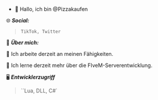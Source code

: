 - 👋 Hallo, ich bin @Pizzakaufen

🌐 ***Social:***
> ``TikTok, Twitter``

💫 ***Über mich:***

🔭 Ich arbeite derzeit an meinen Fähigkeiten.

🌱 Ich lerne derzeit mehr über die FIveM-Serverentwicklung.

🖥️ ***Entwicklerzugriff***
> ``Lua, DLL, C#`
